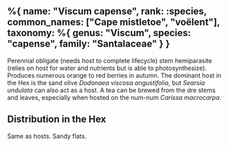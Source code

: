 %{
    name: "Viscum capense",
    rank: :species,
    common_names: ["Cape mistletoe", "voëlent"],
    taxonomy: %{
        genus: "Viscum",
        species: "capense",
        family: "Santalaceae"
    }
}
---

Perennial obligate (needs host to complete lifecycle) stem hemiparasite (relies on host for water and nutrients but is able to photosynthesize). Produces numerous orange to red berries in autumn. The dominant host in the Hex is the sand olive *Dodonaea viscosa angustifolia*, but *Searsia undulata* can also act as a host. A tea can be brewed from the dre stems and leaves, especially when hosted on the num-num *Carissa macrocarpa*.

<!-- read more -->

## Distribution in the Hex

Same as hosts. Sandy flats.
